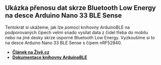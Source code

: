 ## Ukázka přenosu dat skrze Bluetooth Low Energy na desce Arduino Nano 33 BLE Sense 
Tentokrát si ukážeme, jak lze pomocí knihovny ArduinoBLE na podporovaných čipech velmi snado vysílat data z čidel třeba do mobilu nebo na jiné desky skrze úsporné Bluetooth Low Energy. Vyzkoušíme si to na desce Arduino Nano 33 BLE Sense s čipem nRF52840. 
 - **[Článek na Živě.cz](https://www.zive.cz/clanky/programovani-elektorniky-vsehoschopna-desticka-sbluetooth-le/sc-3-a-211044/default.aspx
)**
 - **[Dokumentace knihovny ArduinoBLE](https://www.arduino.cc/en/Reference/ArduinoBLE)**
